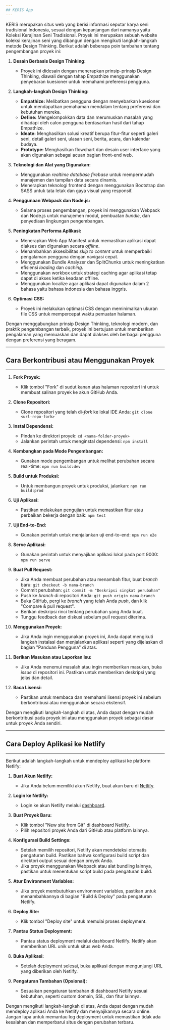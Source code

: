 ```yaml
---
## KERIS App
---
```


KERIS merupakan situs web yang berisi informasi seputar karya seni tradisional Indonesia, sesuai dengan kepanjangan dari namanya yaitu Koleksi Kerajinan Seni Tradisional. Proyek ini merupakan sebuah website koleksi kerajinan seni yang dibangun dengan mengikuti langkah-langkah metode Design Thinking. Berikut adalah beberapa poin tambahan tentang pengembangan proyek ini:

1. **Desain Berbasis Design Thinking:**
   - Proyek ini didesain dengan menerapkan prinsip-prinsip Design Thinking, diawali dengan tahap Empathize menggunakan penyebaran kuesioner untuk memahami preferensi pengguna.

2. **Langkah-langkah Design Thinking:**
   - **Empathize:** Melibatkan pengguna dengan menyebarkan kuesioner untuk mendapatkan pemahaman mendalam tentang preferensi dan kebutuhan mereka.
   - **Define:** Mengelompokkan data dan merumuskan masalah yang dihadapi oleh calon pengguna berdasarkan hasil dari tahap Empathize.
   - **Ideate:** Menghasilkan solusi kreatif berupa fitur-fitur seperti galeri seni, detail galeri seni, ulasan seni, berita, acara, dan kalendar budaya.
   - **Prototype:** Menghasilkan flowchart dan desain user interface yang akan digunakan sebagai acuan bagian front-end web.

3. **Teknologi dan Alat yang Digunakan:**
   - Menggunakan _realtime database firebase_ untuk mempermudah manajemen dan tampilan data secara dinamis.
   - Menerapkan teknologi frontend dengan menggunakan Bootstrap dan SASS untuk tata letak dan gaya visual yang responsif.

4. **Penggunaan Webpack dan Node.js:**
   - Selama proses pengembangan, proyek ini menggunakan Webpack dan Node.js untuk manajemen modul, pembuatan _bundle_, dan penyediaan lingkungan pengembangan.

5. **Peningkatan Performa Aplikasi:**
   - Menerapkan Web App Manifest untuk memastikan aplikasi dapat diakses dan digunakan secara _offline_.
   - Menambahkan aksesibilitas _skip to content_ untuk memperbaiki pengalaman pengguna dengan navigasi cepat.
   - Menggunakan Bundle Analyzer dan SplitChunks untuk meningkatkan efisiensi _loading_ dan _caching_.
   - Menggunakan workbox untuk strategi caching agar aplikasi tetap dapat di akses ketika keadaan offline.
   - Menggunakan localize agar aplikasi dapat digunakan dalam 2 bahasa yaitu bahasa indonesia dan bahasa inggris.

6. **Optimasi CSS:**
   - Proyek ini melakukan optimasi CSS dengan meminimalkan ukuran file CSS untuk mempercepat waktu pemuatan halaman.

Dengan menggabungkan prinsip Design Thinking, teknologi modern, dan praktik pengembangan terbaik, proyek ini bertujuan untuk memberikan pengalaman yang memuaskan dan dapat diakses oleh berbagai pengguna dengan preferensi yang beragam.

---
## Cara Berkontribusi atau Menggunakan Proyek
---

1. **Fork Proyek:**
   - Klik tombol "Fork" di sudut kanan atas halaman repositori ini untuk membuat salinan proyek ke akun GitHub Anda.

2. **Clone Repositori:**
   - Clone repositori yang telah di-_fork_ ke lokal IDE Anda: `git clone <url-repo-fork>`

3. **Instal Dependensi:**
   - Pindah ke direktori proyek: `cd <nama-folder-proyek>`
   - Jalankan perintah untuk menginstal dependensi: `npm install`

4. **Kembangkan pada Mode Pengembangan:**
   - Gunakan mode pengembangan untuk melihat perubahan secara real-time: `npm run build:dev`

5. **Build untuk Produksi:**
   - Untuk membangun proyek untuk produksi, jalankan: `npm run build:prod`

6. **Uji Aplikasi:**
   - Pastikan melakukan pengujian untuk memastikan fitur atau perbaikan bekerja dengan baik: `npm test`

7. **Uji End-to-End:**
   - Gunakan perintah untuk menjalankan uji end-to-end: `npm run e2e`

8. **Serve Aplikasi:**
   - Gunakan perintah untuk menyajikan aplikasi lokal pada port 9000: `npm run serve`

9. **Buat Pull Request:**
   - Jika Anda membuat perubahan atau menambah fitur, buat _branch_ baru: `git checkout -b nama-branch`
   - Commit perubahan: `git commit -m "Deskripsi singkat perubahan"`
   - Push ke _branch_ di repositori Anda: `git push origin nama-branch`
   - Buka GitHub, pergi ke _branch_ yang telah Anda _push_, dan klik "Compare & pull request".
   - Berikan deskripsi rinci tentang perubahan yang Anda buat.
   - Tunggu feedback dan diskusi sebelum pull request diterima.

10. **Menggunakan Proyek:**
    - Jika Anda ingin menggunakan proyek ini, Anda dapat mengikuti langkah instalasi dan menjalankan aplikasi seperti yang dijelaskan di bagian "Panduan Pengguna" di atas.

11. **Berikan Masukan atau Laporkan Isu:**
    - Jika Anda menemui masalah atau ingin memberikan masukan, buka _issue_ di repositori ini. Pastikan untuk memberikan deskripsi yang jelas dan detail.

12. **Baca Lisensi:**
    - Pastikan untuk membaca dan memahami lisensi proyek ini sebelum berkontribusi atau menggunakan secara ekstensif.

Dengan mengikuti langkah-langkah di atas, Anda dapat dengan mudah berkontribusi pada proyek ini atau menggunakan proyek sebagai dasar untuk proyek Anda sendiri.

---
## Cara Deploy Aplikasi ke Netlify
---

Berikut adalah langkah-langkah untuk mendeploy aplikasi ke platform Netlify:

1. **Buat Akun Netlify:**
   - Jika Anda belum memiliki akun Netlify, buat akun baru di [Netlify](https://www.netlify.com/).

2. **Login ke Netlify:**
   - Login ke akun Netlify melalui [dashboard](https://app.netlify.com/).

3. **Buat Proyek Baru:**
   - Klik tombol "New site from Git" di dashboard Netlify.
   - Pilih repositori proyek Anda dari GitHub atau platform lainnya.

4. **Konfigurasi Build Settings:**
   - Setelah memilih repositori, Netlify akan mendeteksi otomatis pengaturan build. Pastikan bahwa konfigurasi build script dan direktori output sesuai dengan proyek Anda.
   - Jika proyek menggunakan Webpack atau alat bundling lainnya, pastikan untuk menentukan script build pada pengaturan build.

5. **Atur Environment Variables:**
   - Jika proyek membutuhkan environment variables, pastikan untuk menambahkannya di bagian "Build & Deploy" pada pengaturan Netlify.

6. **Deploy Site:**
   - Klik tombol "Deploy site" untuk memulai proses deployment.

7. **Pantau Status Deployment:**
   - Pantau status deployment melalui dashboard Netlify. Netlify akan memberikan URL unik untuk situs web Anda.

8. **Buka Aplikasi:**
   - Setelah deployment selesai, buka aplikasi dengan mengunjungi URL yang diberikan oleh Netlify.

9. **Pengaturan Tambahan (Opsional):**
   - Sesuaikan pengaturan tambahan di dashboard Netlify sesuai kebutuhan, seperti custom domain, SSL, dan fitur lainnya.

Dengan mengikuti langkah-langkah di atas, Anda dapat dengan mudah mendeploy aplikasi Anda ke Netlify dan menyajikannya secara online. Jangan lupa untuk memantau log deployment untuk memastikan tidak ada kesalahan dan memperbarui situs dengan perubahan terbaru.

